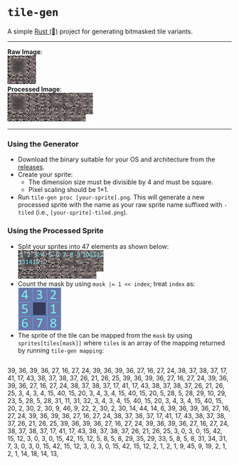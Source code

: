 # `tile-gen`
A simple [Rust (🚀)](https://www.rust-lang.org/) project for generating bitmasked tile variants.

- - -

**Raw Image**: <br>
![example](/example.png) <br>
**Processed Image**: <br>
![example-tiled](/example-tiled.png) <br>

- - -

### Using the Generator
- Download the binary suitable for your OS and architecture from the [releases](https://github.com/GlennFolker/tile-gen/releases).
- Create your sprite:
  - The dimension size must be divisible by 4 and must be square.
  - Pixel scaling should be 1×1.
- Run `tile-gen proc [your-sprite].png`. This will generate a new processed sprite with the name as your raw sprite name suffixed with `-tiled` (i.e., `[your-sprite]-tiled.png`).

### Using the Processed Sprite
- Split your sprites into 47 elements as shown below: <br>
  ![tile-indexing](/example-tiled-indexing.png)
- Count the mask by using `mask |= 1 << index`; treat `index` as: <br>
  ![mask-mapping](/mask-mapping.png)
- The sprite of the tile can be mapped from the `mask` by using `sprites[tiles[mask]]` where `tiles` is an array of the mapping returned by running `tile-gen mapping`:
  ```
39, 36, 39, 36, 27, 16, 27, 24, 39, 36, 39, 36, 27, 16, 27, 24,
38, 37, 38, 37, 17, 41, 17, 43, 38, 37, 38, 37, 26, 21, 26, 25,
39, 36, 39, 36, 27, 16, 27, 24, 39, 36, 39, 36, 27, 16, 27, 24,
38, 37, 38, 37, 17, 41, 17, 43, 38, 37, 38, 37, 26, 21, 26, 25,
 3,  4,  3,  4, 15, 40, 15, 20,  3,  4,  3,  4, 15, 40, 15, 20,
 5, 28,  5, 28, 29, 10, 29, 23,  5, 28,  5, 28, 31, 11, 31, 32,
 3,  4,  3,  4, 15, 40, 15, 20,  3,  4,  3,  4, 15, 40, 15, 20,
 2, 30,  2, 30,  9, 46,  9, 22,  2, 30,  2, 30, 14, 44, 14,  6,
39, 36, 39, 36, 27, 16, 27, 24, 39, 36, 39, 36, 27, 16, 27, 24,
38, 37, 38, 37, 17, 41, 17, 43, 38, 37, 38, 37, 26, 21, 26, 25,
39, 36, 39, 36, 27, 16, 27, 24, 39, 36, 39, 36, 27, 16, 27, 24,
38, 37, 38, 37, 17, 41, 17, 43, 38, 37, 38, 37, 26, 21, 26, 25,
 3,  0,  3,  0, 15, 42, 15, 12,  3,  0,  3,  0, 15, 42, 15, 12,
 5,  8,  5,  8, 29, 35, 29, 33,  5,  8,  5,  8, 31, 34, 31,  7,
 3,  0,  3,  0, 15, 42, 15, 12,  3,  0,  3,  0, 15, 42, 15, 12,
 2,  1,  2,  1,  9, 45,  9, 19,  2,  1,  2,  1, 14, 18, 14, 13,
  ```
